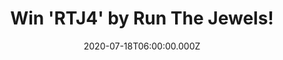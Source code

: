 ---
campaign-uuid: "c-c81b7da1-5bd5-44c5-9c76-4b62b361fe0f"
type: "Competition"
category: "Music"
date: "2020-07-18T06:00:00.000Z"
end-date: "2020-09-18T23:59:00.000Z"
disable-form: false
is_promoted: false
has_entry_page: true
title: "Win 'RTJ4' by Run The Jewels!"
competition-description: "<p> 'RTJ4' represents two years of intensive writing, recording,\
  \ distilling and amplifying the most potent elements of their music. The result\
  \ is a collection of wall-to-wall bangers illuminating the group's unique ability\
  \ to straddle the worlds of pointed social commentary and raw, boisterous fun. We\
  \ have one copy of  'RTJ4' on our hands for you to enjoy.</p>\n<p>Click below and\
  \ it could be yours.</p>\n"
hero-header: "Win 'RTJ4' by Run The Jewels!"
terms-confirmation: "N/A"
banner-img: "https://assets.expresslyapp.com/asset-247b9f1e-33a0-42dd-bc53-8aa03c35f0a1.jpg"
logo-left-href: "aaa.nme.com"
logo-left-image: "https://assets.expresslyapp.com/asset-2bccf002-ae35-4f86-9d82-7405e7062456.jpg"
logo-left-title: "NME AAA"
bg-image-hero: "https://assets.expresslyapp.com/asset-e1585e0e-2f14-4ae9-b4ed-7bc76741166e.jpg"
bg-image-first: "https://assets.expresslyapp.com/asset-60b57a1d-06e0-4cde-bdf9-edc43536b26f.jpg"
section1-content: "<p> 'RTJ4' is the fourth album by Run The Jewels. Early to say\
  \ it, but we might have an amazing album of the year ahead. It’s received nothing\
  \ but acclaim from critics across the board.</p>\n<p>Recorded primarly at Rick Rubin's\
  \ Shangri-La Studios and the iconic Electric Lady Studios in NYC, 'RTJ4' represents\
  \ two years of intensive writing, recording, distilling and amplifying the most\
  \ potent elements of their music. The result is a collection of wall-to-wall bangers\
  \ illuminating the group's unique ability to straddle the worlds of pointed social\
  \ commentary and raw, boisterous fun.</p>\n<p>Click below for a chance to win it\
  \ now.</p>\n"
entry-title: "Win 'RTJ4' by Run The Jewels!"
entry-content: "<p>Enter the draw to win 'RTJ4' by Run The Jewels by completing the\
  \ form below before 23:59 on the 18th of September 2020.</p>\n"
has-winner: false
prize-description: "'RTJ4' by Run The Jewels"
special-conditions: "Multiple entries are allowed up to one every day."
country-restrictions:
- "GB"
---